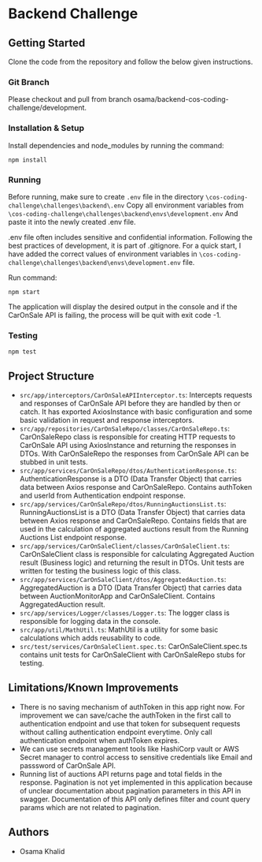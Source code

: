 # Backend Challenge

## Getting Started

Clone the code from the repository and follow the below given instructions.

### Git Branch

Please checkout and pull from branch osama/backend-cos-coding-challenge/development.

### Installation & Setup

Install dependencies and node_modules by running the command:

```
npm install
```

### Running

Before running, make sure to create `.env` file in the directory
`\cos-coding-challenge\challenges\backend\.env`
Copy all environment variables from
`\cos-coding-challenge\challenges\backend\envs\development.env`
And paste it into the newly created .env file.

.env file often includes sensitive and confidential information. Following the best practices of development, it is part of .gitignore. For a quick start, I have added the correct values of environment variables in
`\cos-coding-challenge\challenges\backend\envs\development.env` file.

Run command:

```
npm start
```

The application will display the desired output in the console and if the CarOnSale API is failing, the process
will be quit with exit code -1.

### Testing

```
npm test
```

## Project Structure

- `src/app/interceptors/CarOnSaleAPIInterceptor.ts`: Intercepts requests and responses of CarOnSale API before they are handled by then or catch. It has exported AxiosInstance with basic configuration and some basic validation in request and response interceptors.
- `src/app/repositories/CarOnSaleRepo/classes/CarOnSaleRepo.ts`: CarOnSaleRepo class is responsible for creating HTTP requests to CarOnSale API using AxiosInstance and returning the responses in DTOs. With CarOnSaleRepo the responses from CarOnSale API can be stubbed in unit tests.
- `src/app/services/CarOnSaleRepo/dtos/AuthenticationResponse.ts`: AuthenticationResponse is a DTO (Data Transfer Object) that carries data between Axios response and CarOnSaleRepo. Contains authToken and userId from Authentication endpoint response.
- `src/app/services/CarOnSaleRepo/dtos/RunningAuctionsList.ts`: RunningAuctionsList is a DTO (Data Transfer Object) that carries data between Axios response and CarOnSaleRepo. Contains fields that are used in the calculation of aggregated auctions result from the Running Auctions List endpoint response.
- `src/app/services/CarOnSaleClient/classes/CarOnSaleClient.ts`: CarOnSaleClient class is responsible for calculating Aggregated Auction result (Business logic) and returning the result in DTOs. Unit tests are written for testing the business logic of this class.
- `src/app/services/CarOnSaleClient/dtos/AggregatedAuction.ts`: AggregatedAuction is a DTO (Data Transfer Object) that carries data between AuctionMonitorApp and CarOnSaleClient. Contains AggregatedAuction result.
- `src/app/services/Logger/classes/Logger.ts`: The logger class is responsible for logging data in the console.
- `src/app/util/MathUtil.ts`: MathUtil is a utility for some basic calculations which adds reusability to code.
- `src/test/services/CarOnSaleClient.spec.ts`: CarOnSaleClient.spec.ts contains unit tests for CarOnSaleClient with CarOnSaleRepo stubs for testing.

## Limitations/Known Improvements

- There is no saving mechanism of authToken in this app right now. For improvement we can save/cache the authToken in the first call to authentication endpoint and use that token for subsequent requests without calling authentication endpoint everytime. Only call authentication endpoint when authToken expires.
- We can use secrets management tools like HashiCorp vault or AWS Secret manager to control access to sensitive
  credentials like Email and passsword of CarOnSale API.
- Running list of auctions API returns page and total fields in the response. Pagination is not yet implemented in this application because of unclear documentation about pagination parameters in this API in swagger. Documentation of this API only defines filter and count query params which are not related to pagination.

## Authors

- Osama Khalid
